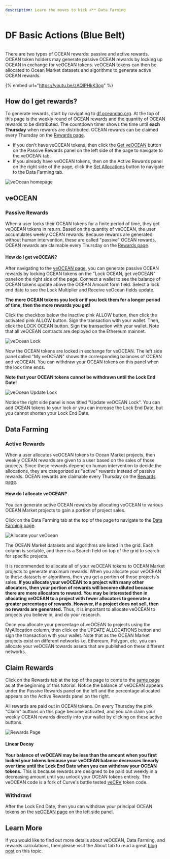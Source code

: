 ```yaml
---
description: Learn the moves to kick a** Data Farming
---
```


# DF Basic Actions (Blue Belt)

<figure><img src="../.gitbook/assets/neo-blocking.gif" alt=""><figcaption></figcaption></figure>

There are two types of OCEAN rewards: passive and active rewards. OCEAN token holders may generate passive OCEAN rewards by locking up OCEAN in exchange for veOCEAN tokens. veOCEAN tokens can then be allocated to Ocean Market datasets and algorithms to generate active OCEAN rewards.

{% embed url="https://youtu.be/zAQlPHkK3og" %}

## How do I get rewards?

To generate rewards, start by navigating to [df.oceandao.org](https://df.oceandao.org). At the top of this page is the weekly round of OCEAN rewards and the quantity of OCEAN rewards to be distributed. The countdown timer shows the time until **each Thursday** when rewards are distributed. OCEAN rewards can be claimed every Thursday on the [Rewards page](https://df.oceandao.org/rewards).

* If you don't have veOCEAN tokens, then click the [Get veOCEAN](https://df.oceandao.org/veocean) button on the Passive Rewards panel on the left side of the page to navigate to the veOCEAN tab.
* If you already have veOCEAN tokens, then on the Active Rewards panel on the right side of the page, click the [Set Allocations](https://df.oceandao.org/data) button to navigate to the Data Farming tab.

![veOcean homepage](../.gitbook/assets/rewards/veOCEAN-DF-Homepage.png)

## veOCEAN

### Passive Rewards

When a user locks their OCEAN tokens for a finite period of time, they get veOCEAN tokens in return. Based on the quantity of veOCEAN, the user accumulates weekly OCEAN rewards. Because rewards are generated without human intervention, these are called "passive" OCEAN rewards. OCEAN rewards are claimable every Thursday on the [Rewards page](https://df.oceandao.org/rewards).

#### How do I get veOCEAN?

After navigating to the [veOCEAN page](https://df.oceandao.org/veocean), you can generate passive OCEAN rewards by locking OCEAN tokens on the "Lock OCEAN, get veOCEAN" panel on the right side of the page. Connect a wallet to see the balance of OCEAN tokens update above the OCEAN Amount form field. Select a lock end date to see the Lock Multiplier and Receive veOcean fields update.

**The more OCEAN tokens you lock or if you lock them for a longer period of time, then the more rewards you get!**

Click the checkbox below the inactive pink ALLOW button, then click the activated pink ALLOW button. Sign the transaction with your wallet. Then, click the LOCK OCEAN button. Sign the transaction with your wallet. Note that all veOCEAN contracts are deployed on the Ethereum mainnet.

![veOcean Lock](../.gitbook/assets/rewards/veOCEAN-Before-Lock.png)

Now the OCEAN tokens are locked in exchange for veOCEAN. The left side panel called "My veOCEAN" shows the corresponding balances of OCEAN and veOCEAN. You can withdraw your OCEAN tokens on this panel when the lock time ends.

**Note that your OCEAN tokens cannot be withdrawn until the Lock End Date!**

![veOcean Update Lock](../.gitbook/assets/rewards/veOCEAN-After-Lock.png)

Notice the right side panel is now titled "Update veOCEAN Lock". You can add OCEAN tokens to your lock or you can increase the Lock End Date, but you cannot shorten your Lock End Date.

## Data Farming

### Active Rewards

When a user allocates veOCEAN tokens to Ocean Market projects, then weekly OCEAN rewards are given to a user based on the sales of those projects. Since these rewards depend on human intervention to decide the allocations, they are categorized as "active" rewards instead of passive rewards. OCEAN rewards are claimable every Thursday on the [Rewards page](https://df.oceandao.org/rewards).

#### How do I allocate veOCEAN?

You can generate active OCEAN rewards by allocating veOCEAN to various OCEAN Market projects to gain a portion of project sales.

Click on the Data Farming tab at the top of the page to navigate to the [Data Farming page](https://df.oceandao.org/data).

![Allocate your veOcean](../.gitbook/assets/rewards/DF-Grid.png)

The OCEAN Market datasets and algorithms are listed in the grid. Each column is sortable, and there is a Search field on top of the grid to search for specific projects.

It is recommended to allocate all of your veOCEAN tokens to OCEAN Market projects to generate maximum rewards. When you allocate your veOCEAN to these datasets or algorithms, then you get a portion of those projects's sales. **If you allocate your veOCEAN to a project with many other allocators, then your portion of rewards will become diluted because there are more allocators to reward. You may be interested then in allocating veOCEAN to a project with fewer allocators to generate a greater percentage of rewards. However, if a project does not sell, then no rewards are generated.** Thus, it is important to allocate veOCEAN to projects you believe in, and do your research.

Once you allocate your percentage of veOCEAN to projects using the MyAllocation column, then click on the UPDATE ALLOCATIONS button and sign the transaction with your wallet. Note that as the OCEAN Market projects exist on different networks i.e. Ethereum, Polygon, etc. you can allocate your veOCEAN towards assets that are published on these different networks.

## Claim Rewards

Click on the Rewards tab at the top of the page to come to the [same page](https://test-df.oceandao.org/rewards) as at the beginning of this tutorial. Notice the balance of veOCEAN appears under the Passive Rewards panel on the left and the percentage allocated appears on the Active Rewards panel on the right.

All rewards are paid out in OCEAN tokens. On every Thursday the pink "Claim" buttons on this page become activated, and you can claim your weekly OCEAN rewards directly into your wallet by clicking on these active buttons.

![Rewards Page](../.gitbook/assets/rewards/Rewards-Page.png)

#### Linear Decay

**Your balance of veOCEAN may be less than the amount when you first locked your tokens because your veOCEAN balance decreases linearly over time until the Lock End Date when you can withdraw your OCEAN tokens.** This is because rewards are designed to be paid out weekly in a decreasing amount until you unlock your OCEAN tokens entirely. The veOCEAN code is a fork of Curve's battle tested [veCRV](https://curve.readthedocs.io/dao-vecrv.html) token code.

### Withdrawl

After the Lock End Date, then you can withdraw your principal OCEAN tokens on the [veOCEAN page](https://df.oceandao.org/veocean) on the left side panel.

## Learn More

If you would like to find out more details about veOCEAN, Data Farming, and rewards calculations, then please visit the About tab to read a great [blog post](https://blog.oceanprotocol.com/ocean-data-farming-series-c7922f1d0e45) on this topic.
